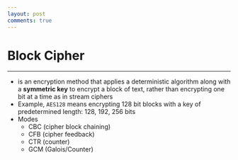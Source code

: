 ```yaml
---
layout: post
comments: true
---
```


# Block Cipher

---

* is an encryption method that applies a deterministic algorithm along with a **symmetric key** to
  encrypt a block of text, rather than encrypting one bit at a time as in stream ciphers
* Example, `AES128` means encrypting 128 bit blocks with a key of predetermined length: 128, 192, 256 bits
* Modes
    * CBC (cipher block chaining)
    * CFB (cipher feedback)
    * CTR (counter)
    * GCM (Galois/Counter)
